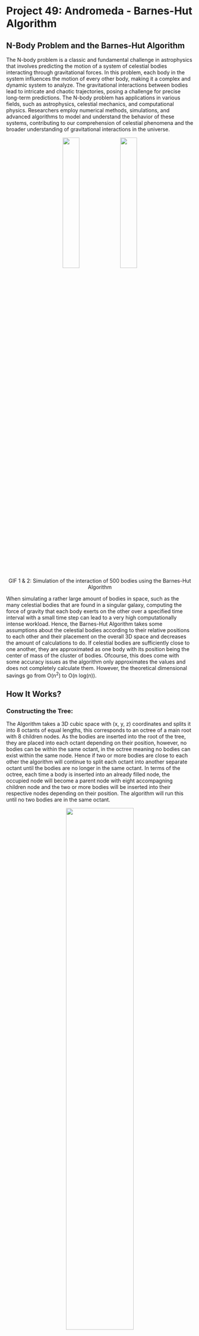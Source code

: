 # Project 49: Andromeda - Barnes-Hut Algorithm

## N-Body Problem and the Barnes-Hut Algorithm
The N-body problem is a classic and fundamental challenge in astrophysics that involves predicting the motion of a system of celestial bodies interacting through gravitational forces. In this problem, each body in the system influences the motion of every other body, making it a complex and dynamic system to analyze. The gravitational interactions between bodies lead to intricate and chaotic trajectories, posing a challenge for precise long-term predictions. The N-body problem has applications in various fields, such as astrophysics, celestial mechanics, and computational physics. Researchers employ numerical methods, simulations, and advanced algorithms to model and understand the behavior of these systems, contributing to our comprehension of celestial phenomena and the broader understanding of gravitational interactions in the universe.

<p align="center" width="100%">
     <img width="30%" src="images/animation.gif">    <img width="30%" src="images/BarnesHut.gif">  
</p>
<div align="center"> GIF 1 & 2: Simulation of the interaction of 500 bodies using the Barnes-Hut Algorithm </div>

When simulating a rather large amount of bodies in space, such as the many celestial bodies that are found in a singular galaxy, computing the force of gravity that each body exerts on the other over a specified time interval with a small time step can lead to a very high computationally intense workload. Hence, the Barnes-Hut Algorithm takes some assumptions about the celestial bodies according to their relative positions to each other and their placement on the overall 3D space and decreases the amount of calculations to do. If celestial bodies are sufficiently close to one another, they are approximated as one body with its position being the center of mass of the cluster of bodies. Ofcourse, this does come with some accuracy issues as the algorithm only approximates the values and does not completely calculate them. However, the theoretical dimensional savings go from O(n<sup>2</sup>) to O(n log(n)).


## How It Works?
### Constructing the Tree:
The Algorithm takes a 3D cubic space with (x, y, z) coordinates and splits it into 8 octants of equal lengths, this corresponds to an octree of a main root with 8 children nodes. As the bodies are inserted into the root of the tree, they are placed into each octant depending on their position, however, no bodies can be within the same octant, in the octree meaning no bodies can exist within the same node. Hence if two or more bodies are close to each other the algorithm will continue to split each octant into another separate octant until the bodies are no longer in the same octant. In terms of the octree, each time a body is inserted into an already filled node, the occupied node will become a parent node with eight accompagning children node and the two or more bodies will be inserted into their respective nodes depending on their position. The algorithm will run this until no two bodies are in the same octant.


<p align="center" width="100%">
    <img width="60%" src="images/image1.png">
</p>

<div align="center"> Image 1: Octree Layout with 3D Cubic Space </div>

----------------------------------------------------------------------------------------------------------------------------------------------
### Computing using the Algorithm:
Once the tree is constructed and all the bodies are in their respective octants. The algorithm will now determine how to group sufficiently close bodies, this will create temporary bodies with a center of mass that can be used to compute the forces acting on bodies in neighboring octants.

### But how does one define sufficiently close enough?
A calculated ratio of *s/d* will be considered. *s* is the length of the octant of the internal node, *d* is the distance between the body and the node's center of mass. This ratio is compared with the threshold value *θ*, which indicates how fast the algorithm computes but also how inaccurate it may be. a *θ* = 0, the algorithm receeds to the brute force method as if the algorithm does nothing. If *s/d > θ* then the body is still sufficiently close enough to the center of mass, and more recursions are needed.

<p align="center" width="100%">
    <img width="40%" src="images/force-03.png">
</p>

<div align="center"> Image 2: Visualization of s/d for a quadrant </div>

## Configuration
This section provides details about the configuration file "config.ini" used in the project. The configuration file follows a simple key-value pair format under the \[config\] section. Each key represents a configurable parameter, and its corresponding value determines the behavior of the application.

1. **bodynumber**

    *Description*: Number of bodies in the simulation.\
    *Type*: Integer\
    *Default*: 50\
    *Usage*: Adjust this value to control the number of bodies generated in the simulation.

1. **boundary**

    *Description*: Simulation boundary size.\
    *Type*: Float\
    *Default*: 1000000.0\
    *Usage*: Set the size of the simulation boundary. This value determines the spatial limits within which the bodies will be initialized in.

1. **mass_minimum**

    *Description*: Minimum mass of a body.\
    *Type*: Integer\
    *Default*: 500000\
    *Usage*: Defines the minimum mass a body can have in the simulation.

1. **mass_maximum**

    *Description*: Maximum mass of a body.\
    *Type*: Integer\
    *Default*: 1000000\
    *Usage*: Defines the maximum mass a body can have in the simulation.

1. **duration**

    *Description*: Simulation duration in time units.\
    *Type*: Integer\
    *Default*: 1000\
    *Usage*: Determines the total duration of the simulation.

1. **timestep**

    *Description*: Size of the simulation timestep.\
    *Type*: Float\
    *Default*: 0.01\
    *Usage*: Adjusts the time increment for each step in the simulation.

1. **bruteforce**

    *Description*: Toggle for using brute force in calculations.\
    *Type*: Boolean (0 or 1)\
    *Default*: 0\
    *Usage*: Set to 1 to enable brute force calculations, otherwise set to 0 to calculate using the Barnes-Hut algorithm.

1. **theta**

    *Description*: Barnes-Hut parameter.\
    *Type*: Float\
    *Default*: 0.5\
    *Usage*: Adjusts the Barnes-Hut parameter used in tree-based algorithms. Values between 0 and 1 are accepted. Using 0 is equal to running a brute force simulation as all bodies are takes into account for the calculations.

 1. **save_gif**

    *Description*: Save a gif of the generated simulation.\
    *Type*: Boolean (0 or 1)\
    *Default*: 0\
    *Usage*: Set to 1 to save a gif of the simulation in the output folder.

## How to Build and Run the code
### Algorithm
Build the project using Cmake:

```
mkdir build
cd build
cmake ..
make
```

To run the code:
```
./49
```

### Visualization
Install dependencies:
```
cd visualization
pip install -r requirements.txt
```
Run the python script in order to generate and save the visualization of the latest run:

```
python visualization.py
```

## Output and Logging
After running the simulation multiple files are saved in the *output* directory.
- **positions.csv**: The positions of the bodies at all timesteps. Each row consists of the coorinates of all bodies at a given timestep. This file gets overwritten at every run of the simulation.
- **mass.csv**: Stores the mass of each body. This file also gets overwritten at every run of the simulation.
- **animation.gif**: Saves a gif of the visualization of the latest run generated by ```visualization.py```.
- **logs**: This subdirectory stores a log file for every run, logging some basic parameters and the time it took for it to run.

## Sprint Progress and Requirements

### Sprint Progress
End of Sprint 3

### Sprint 1 (basics)
In this sprint we will implement the n-body problem and a basic Barnes-Hut approximation. The program will randomly generate initial conditions for testing and the result will be outputted for visualization. We will compare the result of the brute force "reference" solution with the Barnes-Hut algorithm.

### Sprint 1: Definition of "done"

Generate an array of initial masses, positions, and velocities of a system of bodies in 3D space.
Create a brute force n-body simulation O(n*n) (will be later used as a unit test for verification)
Create a function for space-dividing an array of coordinates into an octree data structure.
Implement the Barnes Hut algorithm for simulating the system of bodies over a specified duration of time.
Create a unit test, that compares the brute force reference solution with the Barnes-Hut approximation for a small test dataset
Output a timeseries of the resulting positions of all bodies into a file (e.g. .csv with timestamps) that can be visualized with external tools (e.g. Python script)

### Sprint 2 (OOP)
In this sprint, we will add visualization capabilities to the project, allow the user to configure simulation settings via a config file or command line parameters. The code will be restructured in an Object Oriented way such that the data structure will be based on classes. The functions will be abstracted with interfaces such that they can be switched to any arbitrary interaction function.

### Sprint 2: Definition of "done"

Add the ability to specify parameters like the initial conditions, timestep size, simulation duration etc. in either a configuration file or as command line parameters.
Create a class/datastructure that contains all the parameters (mass, position, velocity) of each body.
Add the ability to visualize the dynamics of the simulation in 3D space.
Abstract the interaction function of the bodies (and add an example of how to use it, e.g. gravity potential and coulomb potential)
Abstract the space dividing function
Clean up and refactor the code

### Sprint 3 (performance and/or STL)
In this sprint, we will analyze and optimize the performance and computation time of the program. The focus will be to study how much impact each section of the code has on the total runtime and the effect of each optimization step taken to reduce computation time.

### Sprint 3: Definition of "done"

Measure how much time is consumed during each section in the code
Utilize at least three different optimization techniques and study its impact on total runtime
At least one function should utilize vectorized instructions

## Authors and acknowledgment
Alexandra Apostolidou, Nicolas Hanna.

Acknowledgment to: 

http://arborjs.org/docs/barnes-hut

https://en.wikipedia.org/wiki/Barnes%E2%80%93Hut_simulation

Image Sources:

https://developer.apple.com/documentation/gameplaykit/gkoctree

http://arborjs.org/docs/barnes-hut

## Gitlab reminders

- [ ] [Create](https://docs.gitlab.com/ee/user/project/repository/web_editor.html#create-a-file) or [upload](https://docs.gitlab.com/ee/user/project/repository/web_editor.html#upload-a-file) files
- [ ] [Add files using the command line](https://docs.gitlab.com/ee/gitlab-basics/add-file.html#add-a-file-using-the-command-line) or push an existing Git repository with the following command:

```
cd existing_repo
git remote add origin https://gitlab.lrz.de/advprog2023/49.git
git branch -M main
git push -uf origin main
```

